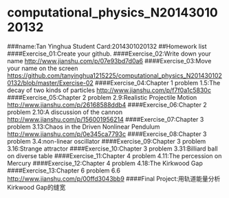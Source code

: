# computational_physics_N2014301020132
###name:Tan Yinghua       Student Card:2014301020132
##Homework list
####Exercise_01:Create your github.
####Exercise_02:Write down your name
http://www.jianshu.com/p/07e93bd7d0a6
####Exercise_03:Move your name on the screen
https://github.com/tanyinghua1215225/computational_physics_N2014301020132/blob/master/Exercise-02
####Exercise_04:Chapter 1 problem 1.5:The decay of two kinds of particles
http://www.jianshu.com/p/f7f0a1c5830c
####Exercise_05:Chapter 2 problem 2.9:Realistic Projectile Motion
http://www.jianshu.com/p/26168588ddb4
####Exercise_06:Chapter 2 problem 2.10:A discussion of the cannon
http://www.jianshu.com/p/156001956214
####Exercise_07:Chapter 3 problem 3.13:Chaos in the Driven Nonlinear Pendulum
http://www.jianshu.com/p/0e345ca7793c
####Exercise_08:Chapter 3 problem 3.4:non-linear oscillator
####Exercise_09:Chapter 3 problem 3.16:Strange attractor
####Exercise_10:Chapter 3 problem 3.31:Billiard ball on diverse table
####Exercise_11:Chapter 4 problem 4.11:The percession on Mercury
####Exercise_12:Chapter 4 problem 4.18:The Kirkwood Gap
####Exercise_13:Chapter 6 problem 6.6
http://www.jianshu.com/p/00ffd3043bb9
####Final Project:用轨道能量分析Kirkwood Gap的缝宽
